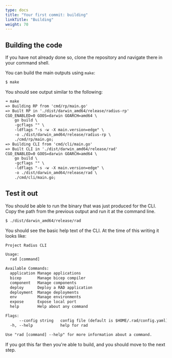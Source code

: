 ```yaml
---
type: docs
title: "Your first commit: building"
linkTitle: "Building"
weight: 70
---
```


## Building the code

If you have not already done so, clone the repository and navigate there in your command shell.

You can build the main outputs using `make`:

```sh
$ make
```

You should see output similar to the following:

```txt
➜ make
=> Building RP from 'cmd/rp/main.go'
=> Built RP in './dist/darwin_amd64/release/radius-rp'
CGO_ENABLED=0 GOOS=darwin GOARCH=amd64 \
	go build \
	-gcflags "" \
	-ldflags "-s -w -X main.version=edge" \
	-o ./dist/darwin_amd64/release/radius-rp \
	./cmd/rp/main.go;
=> Building CLI from 'cmd/cli/main.go'
=> Built CLI in './dist/darwin_amd64/release/rad'
CGO_ENABLED=0 GOOS=darwin GOARCH=amd64 \
	go build \
	-gcflags "" \
	-ldflags "-s -w -X main.version=edge" \
	-o ./dist/darwin_amd64/release/rad \
	./cmd/cli/main.go;
```

## Test it out

You should be able to run the binary that was just produced for the CLI. Copy the path from the previous output and run it at the command line.

```sh
$ ./dist/darwin_amd64/release/rad
```

You should see the basic help text of the CLI. At the time of this writing it looks like:

```txt
Project Radius CLI

Usage:
  rad [command]

Available Commands:
  application Manage applications
  bicep       Manage bicep compiler
  component   Manage components
  deploy      Deploy a RAD application
  deployment  Manage deployments
  env         Manage environments
  expose      Expose local port
  help        Help about any command

Flags:
      --config string   config file (default is $HOME/.rad/config.yaml)
  -h, --help            help for rad

Use "rad [command] --help" for more information about a command.
```

If you got this far then you're able to build, and you should move to the next step.
